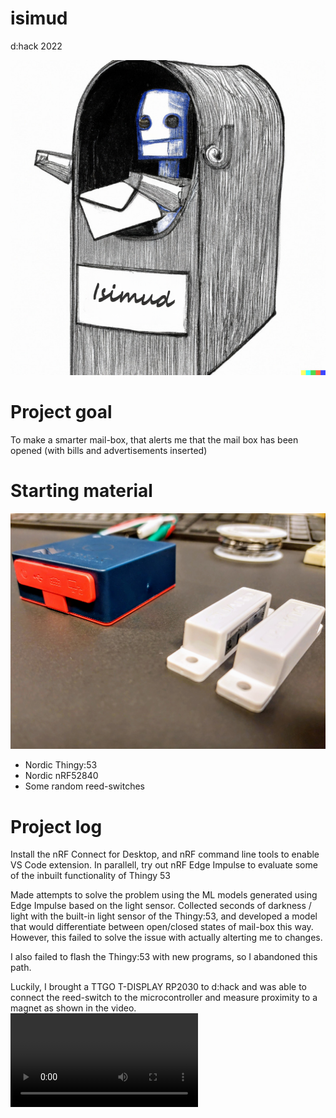 # isimud
d:hack 2022

![Isimud](isimud.png)

# Project goal
 To make a smarter mail-box, that alerts me that the mail box has been opened (with bills and advertisements inserted)

# Starting material
![Nordic Thingy:53](20221208_080010(1).jpg)
* Nordic Thingy:53 
* Nordic nRF52840
* Some random reed-switches 

# Project log
Install the nRF Connect for Desktop, and nRF command line tools to enable VS Code extension.
In parallell, try out nRF Edge Impulse to evaluate some of the inbuilt functionality of Thingy 53

Made attempts to solve the problem using the ML models generated using Edge Impulse based on the light sensor.
Collected seconds of darkness / light with the built-in light sensor of the Thingy:53, and developed a model that would differentiate between open/closed states of mail-box this way. 
However, this failed to solve the issue with actually alterting me to changes.

I also failed to flash the Thingy:53 with new programs, so I abandoned this path.

Luckily, I brought a TTGO T-DISPLAY RP2030 to d:hack and was able to connect the reed-switch to the microcontroller and measure proximity to a magnet as shown in the video.
<video src="https://github.com/bjartelund/isimud/blob/main/20221208_121421~3.mp4?raw=true"></video>
